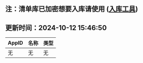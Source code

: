 ## 注：清单库已加密想要入库请使用 ([入库工具](https://github.com/BlankTMing/ManifestAutoUpdate/releases))

## 更新时间：2024-10-12 15:46:50
| AppID | 名称 | 类型  |
| :-------------------- | :----------------------------- | :----------- |
| 无 | 无 | 无 |
